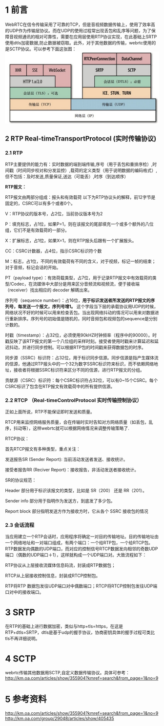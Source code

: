 # 1 前言
WebRTC在信令传输采用了可靠的TCP，但是音视频数据传输上，使用了效率高的UDP作为传输层协议。而在UDP的使用过程常出现丢包和乱序等问题，为了保障音视频通讯的相对可靠性，需要在应用层使用RTP协议实现，在此基础上SRTP使用dtls加密数据,防止数据被窃取。此外，对于其他数据的传输，webrtc使用的是SCTP协议。可以参考下面这张图：
![](../pic/webrtc通信协议.jpg)
## 2 RTP Real-timeTransportProtocol (实时传输协议)
### 2.1 RTP
RTP主要提供的能力有：实时数据的端到端传输,序号（用于丢包和重排序检）,时间戳（时间同步校对和分发监控）,载荷的定义类型（用于说明数据的编码格式）,但不包括：及时发送,质量保证,送达（可能丢）,时序（到达顺序）

**RTP报文：**

RTP报文由两部分组成：报头和有效载荷
以下为RTP协议头的解释，前12字节是固定的，CSRC可以有多个或者0个。

V：RTP协议的版本号，占2位，当前协议版本号为2

P：填充标志，占1位，如果P=1，则在该报文的尾部填充一个或多个额外的八位组，它们不是有效载荷的一部分。

X：扩展标志，占1位，如果X=1，则在RTP报头后跟有一个扩展报头。

CC：CSRC计数器，占4位，指示CSRC标识符个数

M：标志，占1位，不同的有效载荷有不同的含义，对于视频，标记一帧的结束；对于音频，标记会话的开始。

PT（payload type）：有效荷载类型，占7位，用于记录RTP报文中有效载荷的类型/Codec，在流媒体中大部分是用来区分音频流和视频流，便于接收端（receiver）找出相应的 decoder 解碼出來。

序列号（sequence number）：占16位，__用于标识发送者所发送的RTP报文的序列号，每发送一个报文，序列号增1。__ 这个字段当下层的承载协议用UDP的时候，网络状况不好的时候可以用来检查丢包。当出现网络抖动的情况可以用来对数据进行重新排序。序列号的初始值是随机的，同时音频包和视频包的sequence是分别计数的。

时戳（timestamp）：占32位，必须使用90kHZ时钟频率（程序中的90000）。时戳反映了该RTP报文的第一个八位组的采样时刻。接受者使用时戳来计算延迟和延迟抖动，并进行同步控制。可以根据RTP包的时间戳来获得数据包的时序。

同步源（SSRC）标识符：占32位，用于标识同步信源。同步信源是指产生媒体流的信源，他通过RTP报头中的一个32为数字SSRC标识符来标识，而不依赖网络地址，接收者将根据SSRC标识符来区分不同的信源，进行RTP报文的分组。

贡献源（CSRC）标识符：每个CSRC标识符占32位，可以有0~15个CSRC。每个CSRC标识了包含在RTP报文有效载荷中的所有提供信源。

### 2.2 RTCP （Real-timeControlProtocol 实时传输控制协议）
正如上面所说，RTP不能保证即时发送和质量。

RTCP用来监控网络服务质量，会在传输时实时告知对方网络质量（如丢包，乱序，抖动等），这样webrtc就可以根据网络情况来调整传输策略了.

RTCP协议：

首先RTCP报文有多种类型，重点关注：

发送报告SR (Sender Report): 当前活动发送者发送、接收统计。

接受者报告RR (Reciver Report)：接收报告，非活动发送者接收统计。

SR的协议规范：

Header 部分用于标识该报文的类型，比如是 SR（200） 还是 RR（201）。

Sender info 部分用于指明作为发送方，到底发了多少包。

Report block 部分指明发送方作为接收方时，它从各个 SSRC 接收包的情况

### 2.3 会话流程
当应用建立一个RTP会话时，应用程序将确定一对目的传输地址。目的传输地址由一个网络地址和一对端口组成，有两个端口：一个给RTP包，一个给RTCP包。RTP数据发向偶数的UDP端口，而对应的控制信号RTCP数据发向相邻的奇数UDP端口（偶数的UDP端口＋1），这样就构成一个UDP端口对。大致流程如下：

RTP协议从上层接收流媒体信息码流，封装成RTP数据包；

RTCP从上层接收控制信息，封装成RTCP控制包。

RTP将RTP 数据包发往UDP端口对中偶数端口；RTCP将RTCP控制包发往UDP端口对中的接收端口。


# 3 SRTP
在RTP的基础上进行数据加密，类似与http+tls=https，在这是RTP+dtls=SRTP，dtls是基于udp的握手协议，协商密钥具体的握手过程可类比tls不再详细说明。

# 4 SCTP
webrtc传输其他数据用SCTP,自定义数据传输协议。具体可参考：http://km.oa.com/articles/show/355904?kmref=search&from_page=1&no=9

# 5 参考资料
http://km.oa.com/articles/show/355904?kmref=search&from_page=1&no=9
http://km.oa.com/group/29048/articles/show/405435